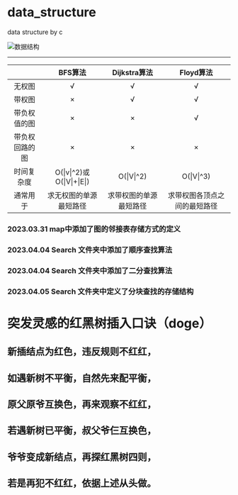 # data_structure
data structure by c

![数据结构](https://ts1.cn.mm.bing.net/th/id/R-C.ab08fd8947a8b237508c949456f1b749?rik=vewYAzGtLs3cBg&riu=http%3a%2f%2fwww.deskcar.com%2fdesktop%2ffengjing%2f20131110173536%2f1.jpg&ehk=zjk0PnZYqCNLzhJmylEIKjSBw7rgKwTQJXfi7ZgFO9U%3d&risl=&pid=ImgRaw&r=0)

---

|                |          BFS算法           |      Dijkstra算法      |          Floyd算法           |
| :------------: | :------------------------: | :--------------------: | :--------------------------: |
|     无权图     |             √              |           √            |              √               |
|     带权图     |             ×              |           √            |              √               |
|  带负权值的图  |             ×              |           ×            |              √               |
| 带负权回路的图 |             ×              |           ×            |              ×               |
|   时间复杂度   | O(\|v\|^2)或O(\|V\|+\|E\|) |       O(\|V\|^2)       |          O(\|V\|^3)          |
|    通常用于    |   求无权图的单源最短路径   | 求带权图的单源最短路径 | 求带权图各顶点之间的最短路径 |

### 2023.03.31 map中添加了图的邻接表存储方式的定义

### 2023.04.04 Search 文件夹中添加了顺序查找算法

### 2023.04.04 Search 文件夹中添加了二分查找算法

### 2023.04.05 Search 文件夹中定义了分块查找的存储结构

# 突发灵感的红黑树插入口诀（doge）

## 新插结点为红色，违反规则不红红，

## 如遇新树不平衡，自然先来配平衡，

## 原父原爷互换色，再来观察不红红，

## 若遇新树已平衡，叔父爷仨互换色，

## 爷爷变成新结点，再探红黑树四则，

## 若是再犯不红红，依据上述从头做。

